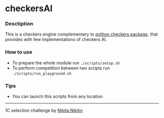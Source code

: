 # checkersAI

### Desctiption 
This is a checkers engine complementary to [python checkers package](https://github.com/ImparaAI/checkers), that provides with few implementations of checkers AI.

### How to use
* To prepare the whole module run `./scripts/setup.sh`
* To perform competition between two scripts run `./scripts/run_playground.sh`

### Tips
* You can launch this scripts from any location

-------------
1C selection challenge by [Nikita Nikitin](https://vk.com/flekser_from_sirius)
